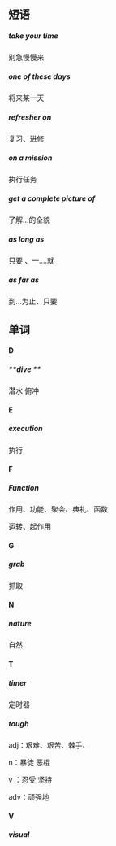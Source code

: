 ## 短语

##### take your time

别急慢慢来

##### one of these days

将来某一天

##### refresher on

复习、进修

##### **on a mission**

执行任务

##### get a complete picture of

了解...的全貌

##### as long as

只要 、一....就

##### as far as

到...为止、只要



## 单词

#### D

#####  **dive **

潜水 俯冲

#### E

##### execution

执行

#### F

##### **Function**

作用、功能、聚会、典礼、函数

运转、起作用

#### G

##### **grab**

抓取

#### N

##### nature

自然 

#### T

##### timer

定时器

##### **tough**

adj：艰难、艰苦、棘手、

n：暴徒 恶棍

v ：忍受 坚持

adv：顽强地

#### V

##### visual